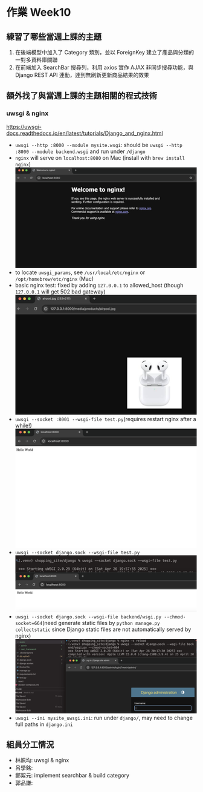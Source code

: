 # 作業 Week10
## 練習了哪些當週上課的主題
1. 在後端模型中加入了 Category 類別，並以 ForeignKey 建立了產品與分類的一對多資料庫關聯
2. 在前端加入 SearchBar 搜尋列，利用 axios 實作 AJAX 非同步搜尋功能，與 Django REST API 連動，達到無刷新更新商品結果的效果
## 額外找了與當週上課的主題相關的程式技術
### uwsgi & nginx
https://uwsgi-docs.readthedocs.io/en/latest/tutorials/Django_and_nginx.html
- `uwsgi --http :8000 --module mysite.wsgi`: should be `uwsgi --http :8000 --module backend.wsgi` and run under `/django`
- `nginx` will serve on `localhost:8080` on Mac (install with `brew install nginx`)![nginx start](week10_img/nginx.png)
- to locate `uwsgi_params`, see `/usr/local/etc/nginx` or `/opt/homebrew/etc/nginx` (Mac)
- basic nginx test: fixed by adding `127.0.0.1` to allowed_host (though `127.0.0.1` will get 502 bad gateway) ![alt text](week10_img/image-2.png)
- `uwsgi --socket :8001 --wsgi-file test.py`(requires restart nginx after a while!) ![alt text](week10_img/hello.png)
- `uwsgi --socket django.sock --wsgi-file test.py` ![alt text](week10_img/image.png)
- `uwsgi --socket django.sock --wsgi-file backend/wsgi.py --chmod-socket=664`(need generate static files by `python manage.py collectstatic` since Django static files are not automatically served by nginx) ![alt text](week10_img/image-1.png)
- `uwsgi --ini mysite_uwsgi.ini`: run under `django/`, may need to change full paths in `django.ini`

## 組員分工情況

- 林姵均: uwsgi & nginx
- 呂學銘: 
- 鄭絜元: implement searchbar & build category
- 郭品謙: 
